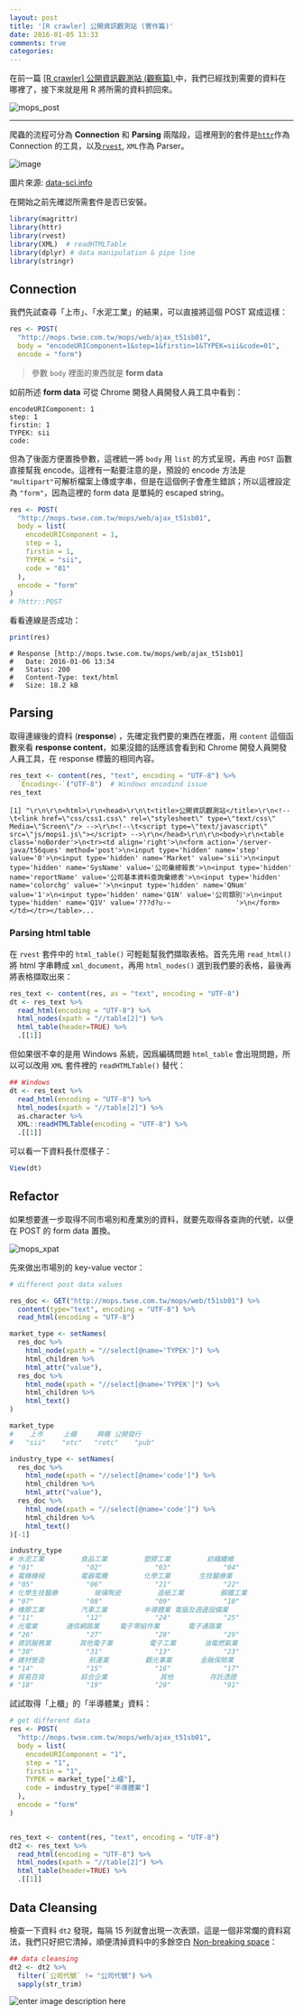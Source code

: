 ```yaml
---
layout: post
title: '[R crawler] 公開資訊觀測站 (實作篇)'
date: 2016-01-05 13:33
comments: true
categories: 
---
```

在前一篇 [[R crawler] 公開資訊觀測站 (觀察篇) ](http://leoluyi.logdown.com/posts/400371-public-observatory)中，我們已經找到需要的資料在哪裡了，接下來就是用 R 將所需的資料抓回來。

![mops_post](https://lh3.googleusercontent.com/40U5s2kaifs8YEL9kjPIW5sLkSrMnklcnqoDhptJAxztVia9e_ERXE9W3OarLjI28WcH=s0 "mops_post")

---

爬蟲的流程可分為 **Connection** 和 **Parsing** 兩階段，這裡用到的套件是[`httr`](https://cran.r-project.org/web/packages/httr/vignettes/quickstart.html)作為 Connection 的工具，以及[`rvest`](https://github.com/hadley/rvest), `XML`作為 Parser。


![image](https://lh3.googleusercontent.com/3gQc0KwZV-07F3stcRQJjSLVPs1jnAPg70JqM_St2zBtAYMfRlv0GN4_i5PI0vtWcmFnI2POpyw-WJ0Gm4khYp-jJPOY5sDlK-IPY5WqWsx3W_dyaaIPDDdQKkLhXX2DmyKrenyRSpJj90pHSqXWkLQqNI5Z0-uZNLLLJCYielp-OmJqUcrrrxLVoOv-PgXV51I_GOEo4gpl4rezW_249ksDUv_EuLorONOd5ZcXCyjzL8sA4so2_wb-oIGwhrUa9CXEfJ6UGOvs9We4dOJgZqkJL8dmSf0nF2PB7a3dkGUHgalmKpfZaEqVi4u7AcxUxPdPv6AaJ6apRfEmlm_ffpHxAgmHhfGLx7jcKzikyONqurZPzU8nwbeP2R2mN--rJbo76j8pYDuCM7EM8goGofPny9WQJvuG-0mGR7IVHq58qG7BqFs_nlMjU4fBojEV-lg89gq9zpPORkUxScSkA2uVYn3a9hnMDmuHMHYR6bVR3834q-1W0Ol2TTlZoIskaYLr7KZmMZuH1o0HRQC-zG253jcFvYcrbpmmtpPixOj9zWIt2gqf4lkQvN6GUtc8UlfElxdsHQ4QNG5yeiOHtZ3Lv4RxRR0=w903-h618-no)

圖片來源: [data-sci.info](http://data-sci.info)

在開始之前先確認所需套件是否已安裝。

```r
library(magrittr)
library(httr)
library(rvest)
library(XML)  # readHTMLTable
library(dplyr) # data manipulation & pipe line
library(stringr)
```


## Connection

我們先試查尋「上市」、「水泥工業」的結果，可以直接將這個 POST 寫成這樣：

```r
res <- POST(
  "http://mops.twse.com.tw/mops/web/ajax_t51sb01",
  body = "encodeURIComponent=1&step=1&firstin=1&TYPEK=sii&code=01",
  encode = "form")
```

> 參數 `body` 裡面的東西就是 **form data** 

如前所述 **form data** 可從 Chrome 開發人員開發人員工具中看到：

```
encodeURIComponent: 1
step: 1
firstin: 1
TYPEK: sii
code:
```

但為了後面方便置換參數，這裡統一將 `body` 用 `list` 的方式呈現，再由 `POST` 函數直接幫我 encode。這裡有一點要注意的是，預設的 encode 方法是 `"multipart"`可解析檔案上傳或字串，但是在這個例子會產生錯誤；所以這裡設定為 `"form"`，因為這裡的 form data 是單純的 escaped string。

```r
res <- POST(
  "http://mops.twse.com.tw/mops/web/ajax_t51sb01",
  body = list(
    encodeURIComponent = 1,
    step = 1,
    firstin = 1,
    TYPEK = "sii",
    code = "01"
  ),
  encode = "form"
)
# ?httr::POST
```

看看連線是否成功：

```r
print(res)
```

```
# Response [http://mops.twse.com.tw/mops/web/ajax_t51sb01]
#   Date: 2016-01-06 13:34
#   Status: 200
#   Content-Type: text/html
#   Size: 18.2 kB   
```


## Parsing

取得連線後的資料 (**response**) ，先確定我們要的東西在裡面，用 `content` 這個函數來看 **response content**，如果沒錯的話應該會看到和 Chrome 開發人員開發人員工具，在 response 標籤的相同內容。

```r
res_text <- content(res, "text", encoding = "UTF-8") %>%
  `Encoding<-`("UTF-8")  # Windows encodind issue
res_text
```
```
[1] "\r\n\r\n<html>\r\n<head>\r\n\t<title>公開資訊觀測站</title>\r\n<!--\t<link href=\"css/css1.css\" rel=\"stylesheet\" type=\"text/css\" Media=\"Screen\"/> -->\r\n<!--\t<script type=\"text/javascript\" src=\"js/mops1.js\"></script> -->\r\n</head>\r\n\r\n<body>\r\n<table class='noBorder'>\n<tr><td align='right'>\n<form action='/server-java/t56ques' method='post'>\n<input type='hidden' name='step' value='0'>\n<input type='hidden' name='Market' value='sii'>\n<input type='hidden' name='SysName' value='公司彙總報表'>\n<input type='hidden' name='reportName' value='公司基本資料查詢彙總表'>\n<input type='hidden' name='colorchg' value=''>\n<input type='hidden' name='QNum' value='1'>\n<input type='hidden' name='Q1N' value='公司類別'>\n<input type='hidden' name='Q1V' value='???d?u·~                '>\n</form></td></tr></table>...
```

### Parsing html table

在 `rvest` 套件中的 `html_table()` 可輕鬆幫我們擷取表格。首先先用 `read_html()` 將 html 字串轉成 `xml_document`，再用 `html_nodes()` 選到我們要的表格，最後再將表格擷取出來：

```r
res_text <- content(res, as = "text", encoding = "UTF-8")
dt <- res_text %>%
  read_html(encoding = "UTF-8") %>%
  html_nodes(xpath = "//table[2]") %>%
  html_table(header=TRUE) %>%
  .[[1]]
```

但如果很不幸的是用 Windows 系統，因爲編碼問題 `html_table` 會出現問題，所以可以改用 `XML` 套件裡的 `readHTMLTable()` 替代：

```r
## Windows
dt <- res_text %>%
  read_html(encoding = "UTF-8") %>%
  html_nodes(xpath = "//table[2]") %>%
  as.character %>%
  XML::readHTMLTable(encoding = "UTF-8") %>%
  .[[1]]
```

可以看一下資料長什麼樣子：
```r
View(dt)
```




## Refactor

如果想要進一步取得不同市場別和產業別的資料，就要先取得各查詢的代號，以便在 POST 的 form data 置換。

![mops_xpat](https://lh3.googleusercontent.com/-ufi0pm7AwXw/VotQl8OUw-I/AAAAAAAAFKM/V2ZzW6RMxK8/s0/Jietu_20160102150708.png "mops_xpath")

先來做出市場別的 key-value vector：

```r
# different post data values

res_doc <- GET("http://mops.twse.com.tw/mops/web/t51sb01") %>% 
  content(type="text", encoding = "UTF-8") %>% 
  read_html(encoding = "UTF-8")

market_type <- setNames(
  res_doc %>%
    html_node(xpath = "//select[@name='TYPEK']") %>%
    html_children %>%
    html_attr("value"),
  res_doc %>%
    html_node(xpath = "//select[@name='TYPEK']") %>%
    html_children %>%
    html_text()
)

market_type
#    上市     上櫃     興櫃 公開發行 
#   "sii"    "otc"   "rotc"    "pub" 
```

```r
industry_type <- setNames(
  res_doc %>%
    html_node(xpath = "//select[@name='code']") %>%
    html_children %>%
    html_attr("value"),
  res_doc %>%
    html_node(xpath = "//select[@name='code']") %>%
    html_children %>%
    html_text()
)[-1]

industry_type
# 水泥工業         食品工業         塑膠工業         紡織纖維 
# "01"             "02"             "03"             "04" 
# 電機機械         電器電纜         化學工業       生技醫療業 
# "05"             "06"             "21"             "22" 
# 化學生技醫療         玻璃陶瓷         造紙工業         鋼鐵工業 
# "07"             "08"             "09"             "10" 
# 橡膠工業         汽車工業         半導體業 電腦及週邊設備業 
# "11"             "12"             "24"             "25" 
# 光電業       通信網路業     電子零組件業       電子通路業 
# "26"             "27"             "28"             "29" 
# 資訊服務業       其他電子業         電子工業       油電燃氣業 
# "30"             "31"             "13"             "23" 
# 建材營造           航運業         觀光事業       金融保險業 
# "14"             "15"             "16"             "17" 
# 貿易百貨         綜合企業             其他         存託憑證 
# "18"             "19"             "20"             "91"

```

試試取得「上櫃」的「半導體業」資料：

```r
# get different data
res <- POST(
  "http://mops.twse.com.tw/mops/web/ajax_t51sb01",
  body = list(
    encodeURIComponent = "1",
    step = "1",
    firstin = "1",
    TYPEK = market_type["上櫃"],
    code = industry_type["半導體業"]
  ),
  encode = "form"
)


res_text <- content(res, "text", encoding = "UTF-8")
dt2 <- res_text %>% 
  read_html(encoding = "UTF-8") %>%
  html_nodes(xpath = "//table[2]") %>%  
  html_table(header=TRUE) %>%
  .[[1]]
```

## Data Cleansing

檢查一下資料 `dt2` 發現，每隔 15 列就會出現一次表頭，這是一個非常爛的資料寫法，我們只好把它清掉，順便清掉資料中的多餘空白 [Non-breaking space](https://en.wikipedia.org/wiki/Non-breaking_space)：

```r
## data cleansing
dt2 <- dt2 %>% 
  filter(`公司代號` != "公司代號") %>% 
  sapply(str_trim)
```

![enter image description here](https://lh3.googleusercontent.com/-TtdQsxgfA8Y/V1wfbqWixGI/AAAAAAAAGvA/ltpIqRns3wA9pVypaTo6-F_3gf0w8dsNACKgB/s0/mops_result_table.png "mops_result_table.png")

